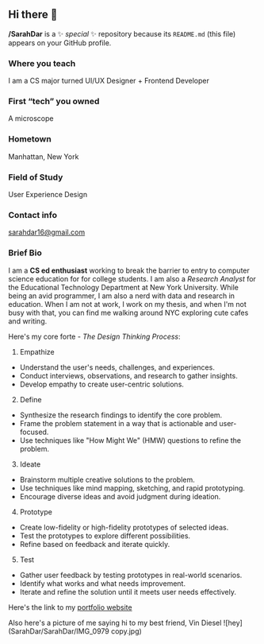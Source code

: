 ## Hi there 👋

**/SarahDar** is a ✨ _special_ ✨ repository because its `README.md` (this file) appears on your GitHub profile.

### Where you teach 
I am a CS major turned UI/UX Designer + Frontend Developer
### First “tech” you owned 
A microscope
### Hometown 
Manhattan, New York
### Field of Study 
User Experience Design
### Contact info 
sarahdar16@gmail.com
### Brief Bio
I am a **CS ed enthusiast** working to break the barrier to entry to computer science education for for college students. I am also a *Research Analyst* for the Educational Technology Department at New York University. While being an avid programmer, I am also a nerd with data and research in education. When I am not at work, I work on my thesis, and when I'm not busy with that, you can find me walking around NYC exploring cute cafes and writing.

Here's my core forte - *The Design Thinking Process*:
1. Empathize
* Understand the user's needs, challenges, and experiences.
* Conduct interviews, observations, and research to gather insights.
* Develop empathy to create user-centric solutions.
2. Define
* Synthesize the research findings to identify the core problem.
* Frame the problem statement in a way that is actionable and user-focused.
* Use techniques like "How Might We" (HMW) questions to refine the problem.
3. Ideate
* Brainstorm multiple creative solutions to the problem.
* Use techniques like mind mapping, sketching, and rapid prototyping.
* Encourage diverse ideas and avoid judgment during ideation.
4. Prototype
* Create low-fidelity or high-fidelity prototypes of selected ideas.
* Test the prototypes to explore different possibilities.
* Refine based on feedback and iterate quickly.
5. Test
* Gather user feedback by testing prototypes in real-world scenarios.
* Identify what works and what needs improvement.
* Iterate and refine the solution until it meets user needs effectively.

Here's the link to my [portfolio website](https://www.sarahdar.com/)

Also here's a picture of me saying hi to my best friend, Vin Diesel
![hey](SarahDar/SarahDar/IMG_0979 copy.jpg)



